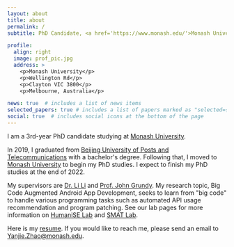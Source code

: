 ```yaml
---
layout: about
title: about
permalink: /
subtitle: PhD Candidate, <a href='https://www.monash.edu/'>Monash University</a>, Melbourne, Australia.

profile:
  align: right
  image: prof_pic.jpg
  address: >
    <p>Monash University</p>
    <p>Wellington Rd</p>
    <p>Clayton VIC 3800</p>
    <p>Melbourne, Australia</p>

news: true  # includes a list of news items
selected_papers: true # includes a list of papers marked as "selected={true}"
social: true  # includes social icons at the bottom of the page
---
```


I am a 3rd-year PhD candidate studying at <a href='https://www.monash.edu/'>Monash University</a>. 

In 2019, I graduated from <a href='https://www.bupt.edu.cn/'>Beijing University of Posts and Telecommunications</a> with a bachelor's degree. Following that, I moved to <a href='https://www.monash.edu/'>Monash University</a> to begin my PhD studies. I expect to finish my PhD studies at the end of 2022.


My supervisors are <a href='http://lilicoding.github.io/'>Dr. Li Li</a> and <a href='https://sites.google.com/site/johncgrundy/'>Prof. John Grundy</a>. 
My research topic, Big Code Augmented Android App Development, seeks to learn from "big code" to handle various programming tasks such as automated API usage recommendation and program patching. See our lab pages for more information on <a href='https://www.monash.edu/it/humanise-lab'>HumaniSE Lab</a> and <a href='https://github.com/SMAT-Lab'>SMAT Lab</a>.


Here is my <a href='../assets/pdf/Yanjie_Zhao_CV.pdf'>resume</a>. If you would like to reach me, please send an email to <a href="#">Yanjie.Zhao@monash.edu</a>.


<!-- Write your biography here. Tell the world about yourself. Link to your favorite [subreddit](http://reddit.com). You can put a picture in, too. The code is already in, just name your picture `prof_pic.jpg` and put it in the `img/` folder.

Put your address / P.O. box / other info right below your picture. You can also disable any these elements by editing `profile` property of the YAML header of your `_pages/about.md`. Edit `_bibliography/papers.bib` and Jekyll will render your [publications page](/al-folio/publications/) automatically.

Link to your social media connections, too. This theme is set up to use [Font Awesome icons](http://fortawesome.github.io/Font-Awesome/) and [Academicons](https://jpswalsh.github.io/academicons/), like the ones below. Add your Facebook, Twitter, LinkedIn, Google Scholar, or just disable all of them.
 -->